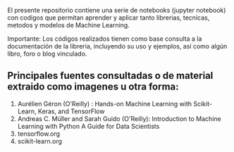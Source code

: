 El presente repositorio contiene una serie de notebooks (jupyter notebook) con codigos que permitan aprender y aplicar tanto librerias,
tecnicas, metodos y modelos de Machine Learning.

Importante: Los códigos realizados tienen como base consulta a la documentación de la libreria, incluyendo su uso y ejemplos, así como
algún libro, foro o blog vinculado. 

Principales fuentes consultadas o de material extraido como imagenes u otra forma:
---------------------------------------------------------------------------------------------------------
1) Aurélien Géron (O'Reilly) : Hands-on Machine Learning with Scikit-Learn, Keras, and TensorFlow
2) Andreas C. Müller and Sarah Guido (O'Reilly): Introduction to Machine Learning with Python A Guide for Data Scientists
3) tensorflow.org
4) scikit-learn.org
